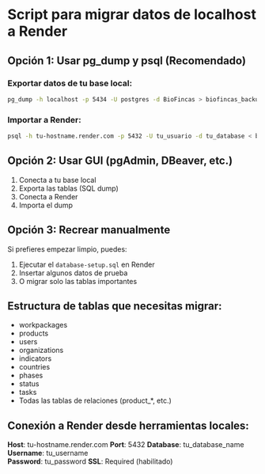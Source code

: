 # Script para migrar datos de localhost a Render

## Opción 1: Usar pg_dump y psql (Recomendado)

### Exportar datos de tu base local:
```bash
pg_dump -h localhost -p 5434 -U postgres -d BioFincas > biofincas_backup.sql
```

### Importar a Render:
```bash
psql -h tu-hostname.render.com -p 5432 -U tu_usuario -d tu_database < biofincas_backup.sql
```

## Opción 2: Usar GUI (pgAdmin, DBeaver, etc.)

1. Conecta a tu base local
2. Exporta las tablas (SQL dump)
3. Conecta a Render
4. Importa el dump

## Opción 3: Recrear manualmente

Si prefieres empezar limpio, puedes:
1. Ejecutar el `database-setup.sql` en Render
2. Insertar algunos datos de prueba
3. O migrar solo las tablas importantes

## Estructura de tablas que necesitas migrar:

- workpackages
- products  
- users
- organizations
- indicators
- countries
- phases
- status
- tasks
- Todas las tablas de relaciones (product_*, etc.)

## Conexión a Render desde herramientas locales:

**Host**: tu-hostname.render.com
**Port**: 5432
**Database**: tu_database_name
**Username**: tu_username  
**Password**: tu_password
**SSL**: Required (habilitado)
